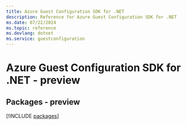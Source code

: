```yaml
---
title: Azure Guest Configuration SDK for .NET
description: Reference for Azure Guest Configuration SDK for .NET
ms.date: 07/22/2024
ms.topic: reference
ms.devlang: dotnet
ms.service: guestconfiguration
---
```

# Azure Guest Configuration SDK for .NET - preview
## Packages - preview
[!INCLUDE [packages](guest-configuration-index.md)]